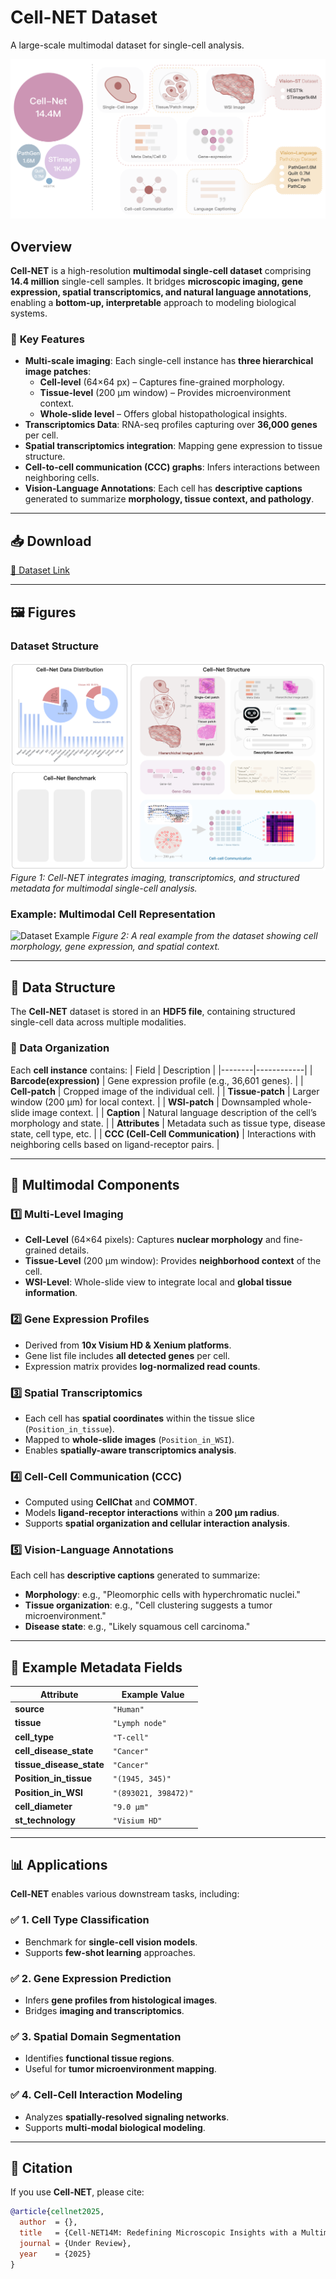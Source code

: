 # **Cell-NET Dataset**
A large-scale multimodal dataset for single-cell analysis.

![Dataset Overview](comparison.png)

## **Overview**
**Cell-NET** is a high-resolution **multimodal single-cell dataset** comprising **14.4 million** single-cell samples. It bridges **microscopic imaging, gene expression, spatial transcriptomics, and natural language annotations**, enabling a **bottom-up, interpretable** approach to modeling biological systems.  

### 🔹 **Key Features**
- **Multi-scale imaging**: Each single-cell instance has **three hierarchical image patches**:
  - **Cell-level** (64×64 px) – Captures fine-grained morphology.
  - **Tissue-level** (200 µm window) – Provides microenvironment context.
  - **Whole-slide level** – Offers global histopathological insights.
- **Transcriptomics Data**: RNA-seq profiles capturing over **36,000 genes** per cell.
- **Spatial transcriptomics integration**: Mapping gene expression to tissue structure.
- **Cell-to-cell communication (CCC) graphs**: Infers interactions between neighboring cells.
- **Vision-Language Annotations**: Each cell has **descriptive captions** generated to summarize **morphology, tissue context, and pathology**.

---

## **📥 Download**
[🔗 Dataset Link](#) <!-- Replace with actual link when available -->

---

## **🖼️ Figures**
### **Dataset Structure**
![Dataset](dataset.png)
*Figure 1: Cell-NET integrates imaging, transcriptomics, and structured metadata for multimodal single-cell analysis.*

### **Example: Multimodal Cell Representation**
![Dataset Example](realexample.png)
*Figure 2: A real example from the dataset showing cell morphology, gene expression, and spatial context.*

---

## **📑 Data Structure**
The **Cell-NET** dataset is stored in an **HDF5 file**, containing structured single-cell data across multiple modalities.

### **📂 Data Organization**
Each **cell instance** contains:
| Field | Description |
|--------|------------|
| **Barcode(expression)** | Gene expression profile (e.g., 36,601 genes). |
| **Cell-patch** | Cropped image of the individual cell. |
| **Tissue-patch** | Larger window (200 µm) for local context. |
| **WSI-patch** | Downsampled whole-slide image context. |
| **Caption** | Natural language description of the cell’s morphology and state. |
| **Attributes** | Metadata such as tissue type, disease state, cell type, etc. |
| **CCC (Cell-Cell Communication)** | Interactions with neighboring cells based on ligand-receptor pairs. |

---

## **🔬 Multimodal Components**
### **1️⃣ Multi-Level Imaging**
- **Cell-Level** (64×64 pixels): Captures **nuclear morphology** and fine-grained details.
- **Tissue-Level** (200 µm window): Provides **neighborhood context** of the cell.
- **WSI-Level**: Whole-slide view to integrate local and **global tissue information**.

### **2️⃣ Gene Expression Profiles**
- Derived from **10x Visium HD & Xenium platforms**.
- Gene list file includes **all detected genes** per cell.
- Expression matrix provides **log-normalized read counts**.

### **3️⃣ Spatial Transcriptomics**
- Each cell has **spatial coordinates** within the tissue slice (`Position_in_tissue`).
- Mapped to **whole-slide images** (`Position_in_WSI`).
- Enables **spatially-aware transcriptomics analysis**.

### **4️⃣ Cell-Cell Communication (CCC)**
- Computed using **CellChat** and **COMMOT**.
- Models **ligand-receptor interactions** within a **200 µm radius**.
- Supports **spatial organization and cellular interaction analysis**.

### **5️⃣ Vision-Language Annotations**
Each cell has **descriptive captions** generated to summarize:
- **Morphology**: e.g., "Pleomorphic cells with hyperchromatic nuclei."
- **Tissue organization**: e.g., "Cell clustering suggests a tumor microenvironment."
- **Disease state**: e.g., "Likely squamous cell carcinoma."

---

## **🔬 Example Metadata Fields**
| Attribute | Example Value |
|-----------|--------------|
| **source** | `"Human"` |
| **tissue** | `"Lymph node"` |
| **cell_type** | `"T-cell"` |
| **cell_disease_state** | `"Cancer"` |
| **tissue_disease_state** | `"Cancer"` |
| **Position_in_tissue** | `"(1945, 345)"` |
| **Position_in_WSI** | `"(893021, 398472)"` |
| **cell_diameter** | `"9.0 µm"` |
| **st_technology** | `"Visium HD"` |

---

## **📊 Applications**
**Cell-NET** enables various downstream tasks, including:
### ✅ **1. Cell Type Classification**
- Benchmark for **single-cell vision models**.
- Supports **few-shot learning** approaches.

### ✅ **2. Gene Expression Prediction**
- Infers **gene profiles from histological images**.
- Bridges **imaging and transcriptomics**.

### ✅ **3. Spatial Domain Segmentation**
- Identifies **functional tissue regions**.
- Useful for **tumor microenvironment mapping**.

### ✅ **4. Cell-Cell Interaction Modeling**
- Analyzes **spatially-resolved signaling networks**.
- Supports **multi-modal biological modeling**.

---

## **📌 Citation**
If you use **Cell-NET**, please cite:
```bibtex
@article{cellnet2025,
  author  = {},
  title   = {Cell-NET14M: Redefining Microscopic Insights with a Multimodal Single-Cell Spatial Transcriptomics Dataset},
  journal = {Under Review},
  year    = {2025}
}


